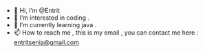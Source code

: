 - 👋 Hi, I’m @Entrit
- 👀 I’m interested in coding .
- 🌱 I’m currently learning java .
- 📫 How to reach me , this is my email , you can contact me here : entritsenia@gmail.com

<!---
Entrit123/Entrit123 is a ✨ special ✨ repository because its `README.md` (this file) appears on your GitHub profile.
You can click the Preview link to take a look at your changes.
--->
